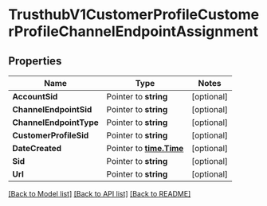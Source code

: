 # TrusthubV1CustomerProfileCustomerProfileChannelEndpointAssignment

## Properties
Name | Type | Notes
------------ | ------------- | -------------
**AccountSid** | Pointer to **string** | [optional] 
**ChannelEndpointSid** | Pointer to **string** | [optional] 
**ChannelEndpointType** | Pointer to **string** | [optional] 
**CustomerProfileSid** | Pointer to **string** | [optional] 
**DateCreated** | Pointer to [**time.Time**](time.Time.md) | [optional] 
**Sid** | Pointer to **string** | [optional] 
**Url** | Pointer to **string** | [optional] 

[[Back to Model list]](../README.md#documentation-for-models) [[Back to API list]](../README.md#documentation-for-api-endpoints) [[Back to README]](../README.md)



